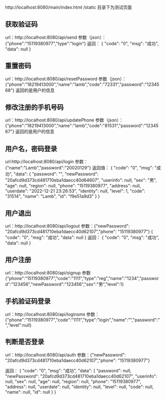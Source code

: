 http://localhost:8080/main/index.html
/static 目录下为测试页面

## 获取验证码
url：http://localhost:8080/api/send
参数（json）：{"phone":"15119380977","type":"login"}
返回：
{
"code": "0",
"msg": "成功",
"data": null
}

## 重置密码
url：http://localhost:8080/api/resetPassword
参数（json）：{"phone":"18219413000","name":"lamb","code":"72331","password":"1234568"}
返回的是用户的信息

## 修改注册的手机号码
url：http://localhost:8080/api/updatePhone
参数（json）：{"phone":"18219413000","name":"lamb","code":"81531","password":"1234567"}
返回的是用户的信息

##  用户名，密码登录
url:http://localhost:8080/api/login
参数：{"name":"Lamb","password":"20020129"}
返回值：
{
"code": "0",
"msg": "成功",
"data": {
"password": "",
"newPassword": "20afcd9d373cd481710eba1daecc40d64607",
"userinfo": null,
"sex": "男",
"age": null,
"region": null,
"phone": "15119380977",
"address": null,
"userdate": "2022-12-21 23:26:53",
"identity": null,
"level": 1,
"code": "31514",
"name": "Lamb",
"id": "f9e51a9d3"
}
}


## 用户退出
url：http://localhost:8080/api/logout
参数：{"newPassword": "20afcd9d373cd481710eba1daecc40d62107","phone": "15119380977"}
{
"code": "0",
"msg": "成功",
"data": null
}
返回：
{
"code": "0",
"msg": "成功",
"data": null
}

##  用户注册
url：http://localhost:8080/api/signup
参数{"phone":"15119380977","code":"1111","type":"reg","name":"1234","password":"123456","newPassword":"123456","sex":"男","level":1}


## 手机验证码登录
url：http://localhost:8080/api/loginsms
参数：{"phone":"15119380977","code":"1111","type":"login","name":"","password":"","level":null}


## 判断是否登录
url：http://localhost:8080/api/auth
参数：{"newPassword": "20afcd9d373cd481710eba1daecc40d62107","phone": "15119380977"}

返回：
{
"code": "0",
"msg": "成功",
"data": {
"password": null,
"newPassword": "20afcd9d373cd481710eba1daecc40d62107",
"userinfo": null,
"sex": null,
"age": null,
"region": null,
"phone": "15119380977",
"address": null,
"userdate": null,
"identity": null,
"level": null,
"code": null,
"name": null,
"id": null
}
}

